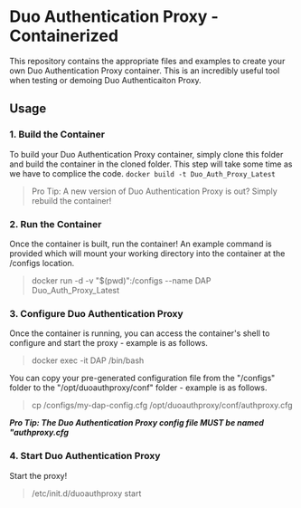 # Duo Authentication Proxy - Containerized
This repository contains the appropriate files and examples to create your own Duo Authentication Proxy container.  This is an incredibly useful tool when testing or demoing Duo Authenticaiton Proxy.

## Usage

### 1. Build the Container
To build your Duo Authentication Proxy container, simply clone this folder and build the container in the cloned folder.  This step will take some time as we have to complice the code.
```docker build -t Duo_Auth_Proxy_Latest```

> Pro Tip: A new version of Duo Authentication Proxy is out?  Simply rebuild the container!

### 2. Run the Container
Once the container is built, run the container!  An example command is provided which will mount your working directory into the container at the /configs location.
> docker run -d -v "$(pwd)":/configs --name DAP Duo_Auth_Proxy_Latest

### 3. Configure Duo Authentication Proxy
Once the container is running, you can access the container's shell to configure and start the proxy - example is as follows.
> docker exec -it DAP /bin/bash

You can copy your pre-generated configuration file from the "/configs" folder to the "/opt/duoauthproxy/conf" folder - example is as follows.
> cp /configs/my-dap-config.cfg /opt/duoauthproxy/conf/authproxy.cfg

***Pro Tip: The Duo Authentication Proxy config file MUST be named "authproxy.cfg***

### 4. Start Duo Authentication Proxy
Start the proxy!
> /etc/init.d/duoauthproxy start

